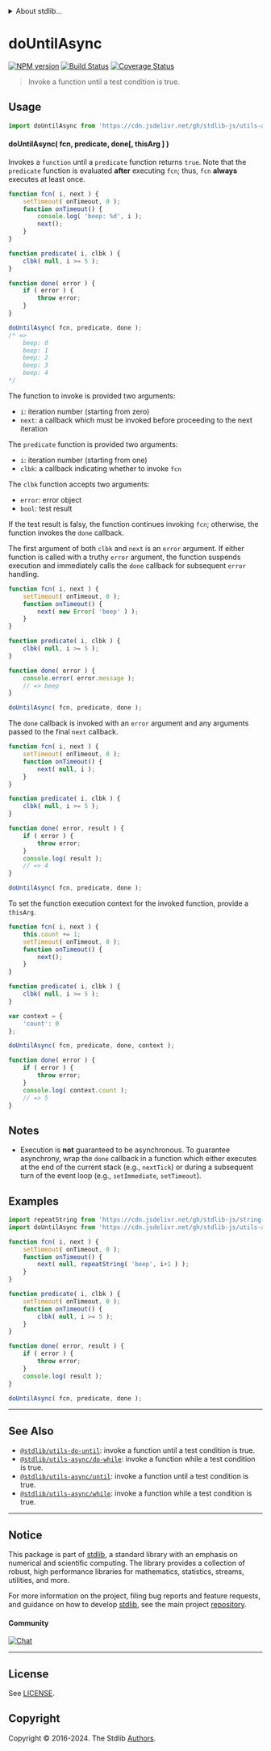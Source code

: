 <!--

@license Apache-2.0

Copyright (c) 2018 The Stdlib Authors.

Licensed under the Apache License, Version 2.0 (the "License");
you may not use this file except in compliance with the License.
You may obtain a copy of the License at

   http://www.apache.org/licenses/LICENSE-2.0

Unless required by applicable law or agreed to in writing, software
distributed under the License is distributed on an "AS IS" BASIS,
WITHOUT WARRANTIES OR CONDITIONS OF ANY KIND, either express or implied.
See the License for the specific language governing permissions and
limitations under the License.

-->


<details>
  <summary>
    About stdlib...
  </summary>
  <p>We believe in a future in which the web is a preferred environment for numerical computation. To help realize this future, we've built stdlib. stdlib is a standard library, with an emphasis on numerical and scientific computation, written in JavaScript (and C) for execution in browsers and in Node.js.</p>
  <p>The library is fully decomposable, being architected in such a way that you can swap out and mix and match APIs and functionality to cater to your exact preferences and use cases.</p>
  <p>When you use stdlib, you can be absolutely certain that you are using the most thorough, rigorous, well-written, studied, documented, tested, measured, and high-quality code out there.</p>
  <p>To join us in bringing numerical computing to the web, get started by checking us out on <a href="https://github.com/stdlib-js/stdlib">GitHub</a>, and please consider <a href="https://opencollective.com/stdlib">financially supporting stdlib</a>. We greatly appreciate your continued support!</p>
</details>

# doUntilAsync

[![NPM version][npm-image]][npm-url] [![Build Status][test-image]][test-url] [![Coverage Status][coverage-image]][coverage-url] <!-- [![dependencies][dependencies-image]][dependencies-url] -->

> Invoke a function until a test condition is true.

<!-- Section to include introductory text. Make sure to keep an empty line after the intro `section` element and another before the `/section` close. -->

<section class="intro">

</section>

<!-- /.intro -->

<!-- Package usage documentation. -->



<section class="usage">

## Usage

```javascript
import doUntilAsync from 'https://cdn.jsdelivr.net/gh/stdlib-js/utils-async-do-until@v0.2.2-deno/mod.js';
```

#### doUntilAsync( fcn, predicate, done\[, thisArg ] )

Invokes a `function` until a `predicate` function returns `true`. Note that the `predicate` function is evaluated **after** executing `fcn`; thus, `fcn` **always** executes at least once.

```javascript
function fcn( i, next ) {
    setTimeout( onTimeout, 0 );
    function onTimeout() {
        console.log( 'beep: %d', i );
        next();
    }
}

function predicate( i, clbk ) {
    clbk( null, i >= 5 );
}

function done( error ) {
    if ( error ) {
        throw error;
    }
}

doUntilAsync( fcn, predicate, done );
/* =>
    beep: 0
    beep: 1
    beep: 2
    beep: 3
    beep: 4
*/
```

The function to invoke is provided two arguments:

-   `i`: iteration number (starting from zero)
-   `next`: a callback which must be invoked before proceeding to the next iteration

The `predicate` function is provided two arguments:

-   `i`: iteration number (starting from one)
-   `clbk`: a callback indicating whether to invoke `fcn`

The `clbk` function accepts two arguments:

-   `error`: error object
-   `bool`: test result

If the test result is falsy, the function continues invoking `fcn`; otherwise, the function invokes the `done` callback.

The first argument of both `clbk` and `next` is an `error` argument. If either function is called with a truthy `error` argument, the function suspends execution and immediately calls the `done` callback for subsequent `error` handling.

```javascript
function fcn( i, next ) {
    setTimeout( onTimeout, 0 );
    function onTimeout() {
        next( new Error( 'beep' ) );
    }
}

function predicate( i, clbk ) {
    clbk( null, i >= 5 );
}

function done( error ) {
    console.error( error.message );
    // => beep
}

doUntilAsync( fcn, predicate, done );
```

The `done` callback is invoked with an `error` argument and any arguments passed to the final `next` callback.

```javascript
function fcn( i, next ) {
    setTimeout( onTimeout, 0 );
    function onTimeout() {
        next( null, i );
    }
}

function predicate( i, clbk ) {
    clbk( null, i >= 5 );
}

function done( error, result ) {
    if ( error ) {
        throw error;
    }
    console.log( result );
    // => 4
}

doUntilAsync( fcn, predicate, done );
```

To set the function execution context for the invoked function, provide a `thisArg`.

<!-- eslint-disable no-invalid-this -->

```javascript
function fcn( i, next ) {
    this.count += 1;
    setTimeout( onTimeout, 0 );
    function onTimeout() {
        next();
    }
}

function predicate( i, clbk ) {
    clbk( null, i >= 5 );
}

var context = {
    'count': 0
};

doUntilAsync( fcn, predicate, done, context );

function done( error ) {
    if ( error ) {
        throw error;
    }
    console.log( context.count );
    // => 5
}
```

</section>

<!-- /.usage -->

<!-- Package usage notes. Make sure to keep an empty line after the `section` element and another before the `/section` close. -->

<section class="notes">

## Notes

-   Execution is **not** guaranteed to be asynchronous. To guarantee asynchrony, wrap the `done` callback in a function which either executes at the end of the current stack (e.g., `nextTick`) or during a subsequent turn of the event loop (e.g., `setImmediate`, `setTimeout`).

</section>

<!-- /.notes -->

<!-- Package usage examples. -->

<section class="examples">

## Examples

<!-- eslint no-undef: "error" -->

```javascript
import repeatString from 'https://cdn.jsdelivr.net/gh/stdlib-js/string-repeat@deno/mod.js';
import doUntilAsync from 'https://cdn.jsdelivr.net/gh/stdlib-js/utils-async-do-until@v0.2.2-deno/mod.js';

function fcn( i, next ) {
    setTimeout( onTimeout, 0 );
    function onTimeout() {
        next( null, repeatString( 'beep', i+1 ) );
    }
}

function predicate( i, clbk ) {
    setTimeout( onTimeout, 0 );
    function onTimeout() {
        clbk( null, i >= 5 );
    }
}

function done( error, result ) {
    if ( error ) {
        throw error;
    }
    console.log( result );
}

doUntilAsync( fcn, predicate, done );
```

</section>

<!-- /.examples -->

<!-- Section to include cited references. If references are included, add a horizontal rule *before* the section. Make sure to keep an empty line after the `section` element and another before the `/section` close. -->

<section class="references">

</section>

<!-- /.references -->

<!-- Section for related `stdlib` packages. Do not manually edit this section, as it is automatically populated. -->

<section class="related">

* * *

## See Also

-   <span class="package-name">[`@stdlib/utils-do-until`][@stdlib/utils/do-until]</span><span class="delimiter">: </span><span class="description">invoke a function until a test condition is true.</span>
-   <span class="package-name">[`@stdlib/utils-async/do-while`][@stdlib/utils/async/do-while]</span><span class="delimiter">: </span><span class="description">invoke a function while a test condition is true.</span>
-   <span class="package-name">[`@stdlib/utils-async/until`][@stdlib/utils/async/until]</span><span class="delimiter">: </span><span class="description">invoke a function until a test condition is true.</span>
-   <span class="package-name">[`@stdlib/utils-async/while`][@stdlib/utils/async/while]</span><span class="delimiter">: </span><span class="description">invoke a function while a test condition is true.</span>

</section>

<!-- /.related -->

<!-- Section for all links. Make sure to keep an empty line after the `section` element and another before the `/section` close. -->


<section class="main-repo" >

* * *

## Notice

This package is part of [stdlib][stdlib], a standard library with an emphasis on numerical and scientific computing. The library provides a collection of robust, high performance libraries for mathematics, statistics, streams, utilities, and more.

For more information on the project, filing bug reports and feature requests, and guidance on how to develop [stdlib][stdlib], see the main project [repository][stdlib].

#### Community

[![Chat][chat-image]][chat-url]

---

## License

See [LICENSE][stdlib-license].


## Copyright

Copyright &copy; 2016-2024. The Stdlib [Authors][stdlib-authors].

</section>

<!-- /.stdlib -->

<!-- Section for all links. Make sure to keep an empty line after the `section` element and another before the `/section` close. -->

<section class="links">

[npm-image]: http://img.shields.io/npm/v/@stdlib/utils-async-do-until.svg
[npm-url]: https://npmjs.org/package/@stdlib/utils-async-do-until

[test-image]: https://github.com/stdlib-js/utils-async-do-until/actions/workflows/test.yml/badge.svg?branch=v0.2.2
[test-url]: https://github.com/stdlib-js/utils-async-do-until/actions/workflows/test.yml?query=branch:v0.2.2

[coverage-image]: https://img.shields.io/codecov/c/github/stdlib-js/utils-async-do-until/main.svg
[coverage-url]: https://codecov.io/github/stdlib-js/utils-async-do-until?branch=main

<!--

[dependencies-image]: https://img.shields.io/david/stdlib-js/utils-async-do-until.svg
[dependencies-url]: https://david-dm.org/stdlib-js/utils-async-do-until/main

-->

[chat-image]: https://img.shields.io/gitter/room/stdlib-js/stdlib.svg
[chat-url]: https://app.gitter.im/#/room/#stdlib-js_stdlib:gitter.im

[stdlib]: https://github.com/stdlib-js/stdlib

[stdlib-authors]: https://github.com/stdlib-js/stdlib/graphs/contributors

[umd]: https://github.com/umdjs/umd
[es-module]: https://developer.mozilla.org/en-US/docs/Web/JavaScript/Guide/Modules

[deno-url]: https://github.com/stdlib-js/utils-async-do-until/tree/deno
[deno-readme]: https://github.com/stdlib-js/utils-async-do-until/blob/deno/README.md
[umd-url]: https://github.com/stdlib-js/utils-async-do-until/tree/umd
[umd-readme]: https://github.com/stdlib-js/utils-async-do-until/blob/umd/README.md
[esm-url]: https://github.com/stdlib-js/utils-async-do-until/tree/esm
[esm-readme]: https://github.com/stdlib-js/utils-async-do-until/blob/esm/README.md
[branches-url]: https://github.com/stdlib-js/utils-async-do-until/blob/main/branches.md

[stdlib-license]: https://raw.githubusercontent.com/stdlib-js/utils-async-do-until/main/LICENSE

<!-- <related-links> -->

[@stdlib/utils/do-until]: https://github.com/stdlib-js/utils-do-until/tree/deno

[@stdlib/utils/async/do-while]: https://github.com/stdlib-js/utils-async-do-while/tree/deno

[@stdlib/utils/async/until]: https://github.com/stdlib-js/utils-async-until/tree/deno

[@stdlib/utils/async/while]: https://github.com/stdlib-js/utils-async-while/tree/deno

<!-- </related-links> -->

</section>

<!-- /.links -->
